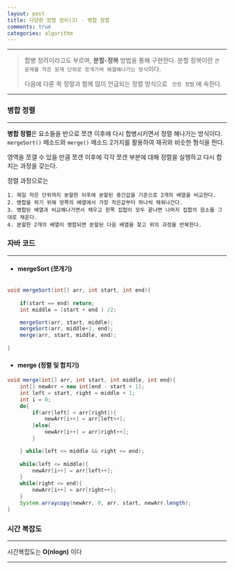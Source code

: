 ```yaml
---
layout: post
title: 다양한 정렬 정리(3) - 병합 정렬
comments: true
categories: algorithm
---
```

- - -
> 합병 정려이라고도 부르며, **분할-정복** 방법을 통해 구현한다.
> 분할 정복이란 ```큰 문제를 작은 문제 단위로 쪼개가며 해결해나가는 방식```이다.
>
> 다음에 다룬 퀵 정렬과 함께 많이 언급되는 정렬 방식으로 ``` 안정 정렬``` 에 속한다.

- - -

### **병합 정렬**

- - - 

**병합 정렬**은 요소들을 반으로 쪼갠 이후에 다시 합병시키면서 정렬 해나가는 방식이다.
```mergeSort()``` 메소드와 ```merge()``` 메소드 2가지를 활용하여 재귀와 비슷한 형식을 띈다.

영역을 쪼갤 수 있을 만큼 쪼갠 이후에 각각 쪼갠 부분에 대해 정렬을 실행하고 다시 합치는 과정을 갖는다.


정렬 과정으로는 
```
1. 제일 작은 단위까지 분할한 이후에 분할된 중간값을 기준으로 2개의 배열을 비교한다.
2. 병합을 하기 위해 양쪽의 배열에서 가장 작은값부터 하나씩 채워나간다.
3. 병합된 배열과 비교해나가면서 채우고 한쪽 집합이 모두 끝나면 나머지 집합의 원소를 그대로 채운다.
4. 분할한 2개의 배열이 병합되면 분할된 다음 배열을 찾고 위의 과정을 반복한다.
```
### **자바 코드**
- - -

- #### mergeSort (쪼개기)

``` java

void mergeSort(int[] arr, int start, int end){
    
    if(start == end) return;
    int middle = (start + end ) /2;

    mergeSort(arr, start, middle);
    mergeSort(arr, middle+1, end);
    merge(arr, start, middle, end);
     
}
```

- ####  merge (정렬 및 합치기)

``` java
void merge(int[] arr, int start, int middle, int end){
    int[] newArr = new int[end - start + 1];
    int left = start, right = middle + 1;
    int i = 0;
    do{
        if(arr[left] < arr[right]){
            newArr[i++] = arr[left++];
        }else{
            newArr[i++] = arr[right++];
        }

    } while(left <= middle && right <= end);
    
    while(left <= middle){
        newArr[i++] = arr[left++];
    }
    while(right <= end){
        newArr[i++] = arr[right++];
    }
    System.arraycopy(newArr, 0, arr, start, newArr.length);
}

```


### **시간 복잡도**
- - -
시간복잡도는 **O(nlogn)** 이다 


- - - 
